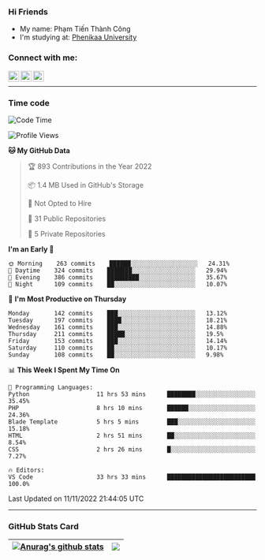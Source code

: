 ### Hi Friends

- My name: Phạm Tiến Thành Công
- I'm studying at: [Phenikaa University]


### Connect with me:
[<img align="left" alt="PhamTienThanhCong | Facebook" width="22px" src="https://upload.wikimedia.org/wikipedia/commons/thumb/1/16/Facebook-icon-1.png/640px-Facebook-icon-1.png" />][facebook]
[<img align="left" alt="PhamTienThanhCong | Zalo" width="22px" src="https://www.anphatpc.com.vn/template/anphat_2020v2/images/icon-zalo.jpg" />][zalo]
[<img align="left" alt="PhamTienThanhCong | LinkedIn" width="22px" src="https://cdn3.iconfinder.com/data/icons/inficons/512/linkedin.png" />][linkedin]

<br />

---

### Time code

<!--START_SECTION:waka-->
![Code Time](http://img.shields.io/badge/Code%20Time-701%20hrs%2057%20mins-blue)

![Profile Views](http://img.shields.io/badge/Profile%20Views-33-blue)

**🐱 My GitHub Data** 

> 🏆 893 Contributions in the Year 2022
 > 
> 📦 1.4 MB Used in GitHub's Storage 
 > 
> 🚫 Not Opted to Hire
 > 
> 📜 31 Public Repositories 
 > 
> 🔑 5 Private Repositories  
 > 
**I'm an Early 🐤** 

```text
🌞 Morning    263 commits    ██████░░░░░░░░░░░░░░░░░░░   24.31% 
🌆 Daytime    324 commits    ███████░░░░░░░░░░░░░░░░░░   29.94% 
🌃 Evening    386 commits    █████████░░░░░░░░░░░░░░░░   35.67% 
🌙 Night      109 commits    ██░░░░░░░░░░░░░░░░░░░░░░░   10.07%

```
📅 **I'm Most Productive on Thursday** 

```text
Monday       142 commits    ███░░░░░░░░░░░░░░░░░░░░░░   13.12% 
Tuesday      197 commits    ████░░░░░░░░░░░░░░░░░░░░░   18.21% 
Wednesday    161 commits    ███░░░░░░░░░░░░░░░░░░░░░░   14.88% 
Thursday     211 commits    █████░░░░░░░░░░░░░░░░░░░░   19.5% 
Friday       153 commits    ███░░░░░░░░░░░░░░░░░░░░░░   14.14% 
Saturday     110 commits    ██░░░░░░░░░░░░░░░░░░░░░░░   10.17% 
Sunday       108 commits    ██░░░░░░░░░░░░░░░░░░░░░░░   9.98%

```


📊 **This Week I Spent My Time On** 

```text
💬 Programming Languages: 
Python                   11 hrs 53 mins      ████████░░░░░░░░░░░░░░░░░   35.45% 
PHP                      8 hrs 10 mins       ██████░░░░░░░░░░░░░░░░░░░   24.36% 
Blade Template           5 hrs 5 mins        ███░░░░░░░░░░░░░░░░░░░░░░   15.18% 
HTML                     2 hrs 51 mins       ██░░░░░░░░░░░░░░░░░░░░░░░   8.54% 
CSS                      2 hrs 26 mins       █░░░░░░░░░░░░░░░░░░░░░░░░   7.27%

🔥 Editors: 
VS Code                  33 hrs 33 mins      █████████████████████████   100.0%

```


 Last Updated on 11/11/2022 21:44:05 UTC
<!--END_SECTION:waka-->

---

### GitHub Stats Card

| <a href="https://github.com/phamtienthanhcong"><img align="center" src="https://github-readme-stats.vercel.app/api?username=PhamTienThanhCong&show_icons=true&include_all_commits=true&theme=buefy&hide_border=true&theme=ocean_dark" alt="Anurag's github stats" /></a> | <a href="https://github.com/phamtienthanhcong"><img align="center" src="https://github-readme-stats.vercel.app/api/top-langs/?username=PhamTienThanhCong&layout=compact&theme=buefy&hide_border=true&theme=ocean_dark" /></a> |
| ------------- | ------------- |

[Phenikaa University]: https://phenikaa-uni.edu.vn/vi
[facebook]: https://www.facebook.com/phamtienthanhcong
[linkedin]: https://linkedin.com/in/phamtienthanhcong
[zalo]: https://zalo.me/0396396332
[tiktok]: https://www.tiktok.com/@phamtienthanhcong
[web]: https://github.com/PhamTienThanhCong/web_dev
[min project]: https://github.com/PhamTienThanhCong/Project-Of-Web
[c and cpp]: https://github.com/PhamTienThanhCong/Code_C_and_Cpro
[python]: https://github.com/PhamTienThanhCong/Python_beginer
